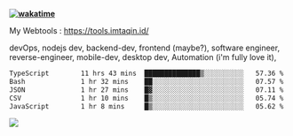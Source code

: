 **[![wakatime](https://wakatime.com/badge/user/87646243-158a-4241-a3cb-668e1fa2dbb8.svg)](https://wakatime.com/@87646243-158a-4241-a3cb-668e1fa2dbb8?style=plastic)**


My Webtools : https://tools.imtaqin.id/


devOps, nodejs dev, backend-dev, frontend (maybe?), software engineer, reverse-engineer, mobile-dev, desktop dev, Automation (i'm fully love it), 

<!--START_SECTION:waka-->

```txt
TypeScript        11 hrs 43 mins  ██████████████▒░░░░░░░░░░   57.36 %
Bash              1 hr 32 mins    ██░░░░░░░░░░░░░░░░░░░░░░░   07.57 %
JSON              1 hr 27 mins    █▓░░░░░░░░░░░░░░░░░░░░░░░   07.11 %
CSV               1 hr 10 mins    █▒░░░░░░░░░░░░░░░░░░░░░░░   05.74 %
JavaScript        1 hr 8 mins     █▒░░░░░░░░░░░░░░░░░░░░░░░   05.62 %
```

<!--END_SECTION:waka-->

<img src="https://github-readme-activity-graph-fjqz177.vercel.app/graph?username=fdciabdul&theme=github-dark"/>
